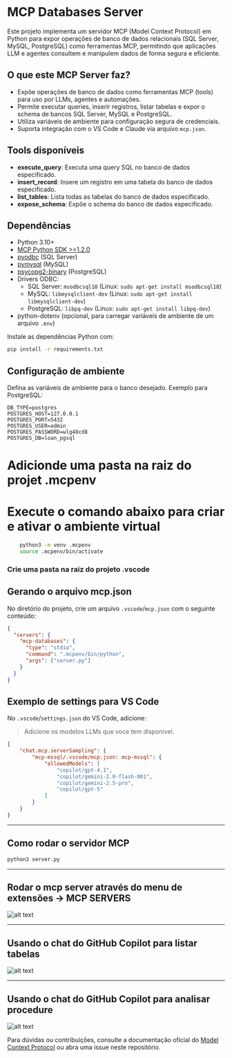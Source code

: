# MCP Databases Server

Este projeto implementa um servidor MCP (Model Context Protocol) em Python para expor operações de banco de dados relacionais (SQL Server, MySQL, PostgreSQL) como ferramentas MCP, permitindo que aplicações LLM e agentes consultem e manipulem dados de forma segura e eficiente.

## O que este MCP Server faz?
- Expõe operações de banco de dados como ferramentas MCP (tools) para uso por LLMs, agentes e automações.
- Permite executar queries, inserir registros, listar tabelas e expor o schema de bancos SQL Server, MySQL e PostgreSQL.
- Utiliza variáveis de ambiente para configuração segura de credenciais.
- Suporta integração com o VS Code e Claude via arquivo `mcp.json`.

## Tools disponíveis
- **execute_query**: Executa uma query SQL no banco de dados especificado.
- **insert_record**: Insere um registro em uma tabela do banco de dados especificado.
- **list_tables**: Lista todas as tabelas do banco de dados especificado.
- **expose_schema**: Expõe o schema do banco de dados especificado.

## Dependências
- Python 3.10+
- [MCP Python SDK >=1.2.0](https://github.com/modelcontextprotocol/python-sdk)
- [pyodbc](https://pypi.org/project/pyodbc/) (SQL Server)
- [pymysql](https://pypi.org/project/pymysql/) (MySQL)
- [psycopg2-binary](https://pypi.org/project/psycopg2-binary/) (PostgreSQL)
- Drivers ODBC:
  - SQL Server: `msodbcsql18` (Linux: `sudo apt-get install msodbcsql18`)
  - MySQL: `libmysqlclient-dev` (Linux: `sudo apt-get install libmysqlclient-dev`)
  - PostgreSQL: `libpq-dev` (Linux: `sudo apt-get install libpq-dev`)
- python-dotenv (opcional, para carregar variáveis de ambiente de um arquivo `.env`)

Instale as dependências Python com:
```sh
pip install -r requirements.txt
```

## Configuração de ambiente
Defina as variáveis de ambiente para o banco desejado. Exemplo para PostgreSQL:
```env
DB_TYPE=postgres
POSTGRES_HOST=127.0.0.1
POSTGRES_PORT=5432
POSTGRES_USER=admin
POSTGRES_PASSWORD=wlg48cd8
POSTGRES_DB=loan_pgsql
```

# Adicionde uma pasta na raiz do projet .mcpenv
# Execute o comando abaixo para criar e ativar o ambiente virtual
```bash
    python3 -m venv .mcpenv                                 
    source .mcpenv/bin/activate
```
### Crie uma pasta na raiz do projeto .vscode
## Gerando o arquivo mcp.json
No diretório do projeto, crie um arquivo `.vscode`/`mcp.json` com o seguinte conteúdo:
```json
{
  "servers": {
    "mcp-databases": {
      "type": "stdio",
      "command": ".mcpenv/bin/python",
      "args": ["server.py"]
    }
  }
}
```


## Exemplo de settings para VS Code
No `.vscode`/`settings.json` do VS Code, adicione:
> Adicione os modelos LLMs que voce tem disponivel.
```json
{
    "chat.mcp.serverSampling": {
        "mcp-mssql/.vscode/mcp.json: mcp-mssql": {
            "allowedModels": [
                "copilot/gpt-4.1",
                "copilot/gemini-2.0-flash-001",
                "copilot/gemini-2.5-pro",
                "copilot/gpt-5"
            ]
        }
    }
}
```


---
## Como rodar o servidor MCP
```sh
python3 server.py
```
---

## Rodar o mcp server através do menu de extensões -> MCP SERVERS

![alt text](image-1.png)

---
## Usando o chat do GitHub Copilot para listar tabelas

![alt text](image-2.png)

---
## Usando o chat do GitHub Copilot para analisar procedure

![alt text](image-3.png)

Para dúvidas ou contribuições, consulte a documentação oficial do [Model Context Protocol](https://modelcontextprotocol.io/) ou abra uma issue neste repositório.

